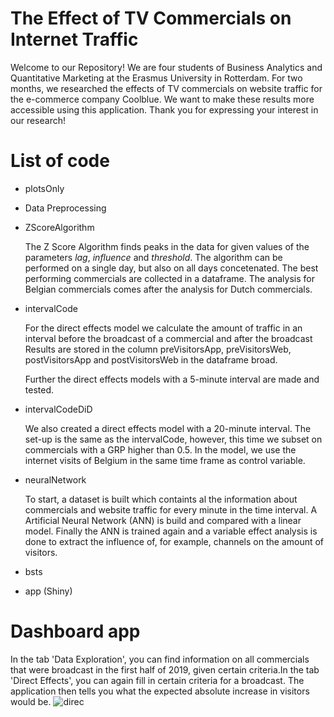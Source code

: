 # The Effect of TV Commercials on Internet Traffic
Welcome to our Repository! We are four students of Business Analytics and Quantitative Marketing at the Erasmus University in Rotterdam. For two months, we researched the effects of TV commercials on website traffic for the e-commerce company Coolblue. We want to make these results more accessible using this application. Thank you for expressing your interest in our research!

# List of code
* plotsOnly
* Data Preprocessing

* ZScoreAlgorithm
 
   The Z Score Algorithm finds peaks in the data for given values of the parameters _lag_, _influence_ and _threshold_. The algorithm can be performed on a single day, but also on all days concetenated. The best performing commercials are collected in a dataframe. The analysis for Belgian commercials comes after the analysis for Dutch commercials.
  
* intervalCode

   For the direct effects model we calculate the amount of traffic in an interval before the broadcast of a commercial and after the broadcast Results are stored in the column preVisitorsApp, preVisitorsWeb, postVisitorsApp and postVisitorsWeb in the dataframe broad.
   
   Further the direct effects models with a 5-minute interval are made and tested.
   
* intervalCodeDiD   

  We also created a direct effects model with a 20-minute interval. The set-up is the same as the intervalCode, however, this time we subset on commercials with a GRP higher than 0.5. In the model, we use the internet visits of Belgium in the same time frame as control variable.
  
* neuralNetwork

   To start, a dataset is built which containts al the information about commercials and website traffic for every minute in the time interval. A Artificial Neural Network (ANN) is build and compared with a linear model. Finally the ANN is trained again and a variable effect analysis is done to extract the influence of, for example, channels on the amount of visitors. 
   
* bsts
* app (Shiny)

# Dashboard app
In the tab 'Data Exploration', you can find information on all commercials that were broadcast in the first half of 2019, given certain criteria.In the tab 'Direct Effects', you can again fill in certain criteria for a broadcast. The application then tells you what the expected absolute increase in visitors would be. ![direc](https://user-images.githubusercontent.com/16563680/111459485-03a5db00-871b-11eb-949e-b1878a3664ec.png)
